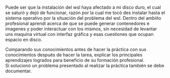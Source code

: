 Puede ser que la instalación del wsl haya afectado a mi disco duro, el cual se saturó y dejó de funcionar, razón por la cual me tocó des instalar hasta el sistema operativo por la situación del problema del wsl. Dentro del ambiito profesional aprendí acerca de que se puede generar contenedores e imagenes y poder interactuar con los mismos, sin necesidad de levantar uns maquina virtual con interfaz gráfica y esas cuestiones que ocupan espacio en disco.  

Comparando sus conocimientos antes de hacer la práctica con sus conocimientos después de hacer la tarea, explicar los principales aprendizajes logrados para beneficio de su formación profesional.  
Si solucionó un problema presentado al realizar la práctica también se debe documentar.
